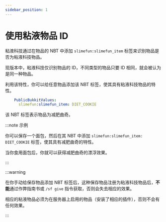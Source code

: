 ```yaml
---
sidebar_position: 1
---
```


# 使用粘液物品 ID

粘液科技通过在物品的 NBT 中添加 `slimefun:slimefun_item` 标签来识别物品是否为粘液科技物品。

现版本中，粘液科技仅识别物品的 ID，不同类型的物品只要 ID 相同，就会被认为是同一种物品。

利用该特性，你可以给任意物品添加该 NBT 标签，使其具有粘液科技物品的特性。

```yaml title="保存物品中关于粘液物品 ID 的部分"
    PublicBukkitValues:
      slimefun:slimefun_item: DIET_COOKIE
```

该 NBT 标签表示物品为减肥曲奇。

:::note 示例

你可以保存一个面包，然后在其 NBT 中添加 `slimefun:slimefun_item: DIET_COOKIE` 标签，使其具有减肥曲奇的特性。

当你食用面包后，你就可以获得减肥曲奇的漂浮效果。

:::

:::warning

在你手动给保存物品添加 NBT 标签后，这种保存物品注册为粘液科技物品后，**不能**通过作弊指南书或 `/sf give` 指令获取，否则会失去相应的效果。

相应的粘液物品必须为在服务器上启用的物品（安装了相应的插件），否则不会有任何效果。

:::

